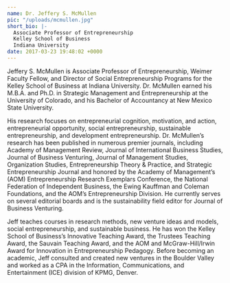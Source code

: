 ```yaml
---
name: Dr. Jeffery S. McMullen
pic: "/uploads/mcmullen.jpg"
short_bio: |-
  Associate Professor of Entrepreneurship
  Kelley School of Business
  Indiana University
date: 2017-03-23 19:48:02 +0000
---
```

Jeffery S. McMullen is Associate Professor of Entrepreneurship, Weimer Faculty Fellow, and Director of Social Entrepreneurship Programs for the Kelley School of Business at Indiana University.  Dr. McMullen earned his M.B.A. and Ph.D. in Strategic Management and Entrepreneurship at the University of Colorado, and his Bachelor of Accountancy at New Mexico State University.  

His research focuses on entrepreneurial cognition, motivation, and action, entrepreneurial opportunity, social entrepreneurship, sustainable entrepreneurship, and development entrepreneurship.  Dr. McMullen’s research has been published in numerous premier journals, including Academy of Management Review, Journal of International Business Studies, Journal of Business Venturing, Journal of Management Studies, Organization Studies, Entrepreneurship Theory & Practice, and Strategic Entrepreneurship Journal and honored by the Academy of Management’s (AOM) Entrepreneurship Research Exemplars Conference, the National Federation of Independent Business, the Ewing Kauffman and Coleman Foundations, and the AOM’s Entrepreneurship Division.  He currently serves on several editorial boards and is the sustainability field editor for Journal of Business Venturing.  

Jeff teaches courses in research methods, new venture ideas and models, social entrepreneurship, and sustainable business.  He has won the Kelley School of Business’s Innovative Teaching Award, the Trustees Teaching Award, the Sauvain Teaching Award, and the AOM and McGraw-Hill/Irwin Award for Innovation in Entrepreneurship Pedagogy.  Before becoming an academic, Jeff consulted and created new ventures in the Boulder Valley and worked as a CPA in the Information, Communications, and Entertainment (ICE) division of KPMG, Denver.
